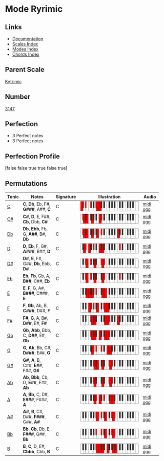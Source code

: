 # Mode Ryrimic

## Links

- [Documentation](index.md)
- [Scales Index](Scales.md)
- [Modes Index](Modes.md)
- [Chords Index](Chords.md)

## Parent Scale

[Kytrimic](ScaleKytrimic.md)

## Number

[3147](https://ianring.com/musictheory/scales/3147)

## Perfection

- 3 Perfect notes
- 3 Perfect notes

## Perfection Profile

[false false true true false true]

## Permutations

| Tonic | Notes | Signature | Illustration | Audio |
|-------|-------|-----------|--------------|-------|
| [C](ModeCNaturalRyrimic.md) | **C**, **Db**, Eb, F#, **G###**, A##, **C** | C | ![CNaturalRyrimic](ModeCNaturalRyrimic.png) | [midi](ModeCNaturalRyrimic.mid) [ogg](ModeCNaturalRyrimic.ogg) |
| [C#](ModeCSharpRyrimic.md) | **C#**, **D**, E, F##, **Cb**, Dbb, **C#** | C | ![CSharpRyrimic](ModeCSharpRyrimic.png) | [midi](ModeCSharpRyrimic.mid) [ogg](ModeCSharpRyrimic.ogg) |
| [Db](ModeDFlatRyrimic.md) | **Db**, **Ebb**, Fb, G, **A##**, B#, **Db** | C | ![DFlatRyrimic](ModeDFlatRyrimic.png) | [midi](ModeDFlatRyrimic.mid) [ogg](ModeDFlatRyrimic.ogg) |
| [D](ModeDNaturalRyrimic.md) | **D**, **Eb**, F, G#, **A###**, B##, **D** | C | ![DNaturalRyrimic](ModeDNaturalRyrimic.png) | [midi](ModeDNaturalRyrimic.mid) [ogg](ModeDNaturalRyrimic.ogg) |
| [D#](ModeDSharpRyrimic.md) | **D#**, **E**, F#, G##, **Db**, Ebb, **D#** | C | ![DSharpRyrimic](ModeDSharpRyrimic.png) | [midi](ModeDSharpRyrimic.mid) [ogg](ModeDSharpRyrimic.ogg) |
| [Eb](ModeEFlatRyrimic.md) | **Eb**, **Fb**, Gb, A, **B##**, C##, **Eb** | C | ![EFlatRyrimic](ModeEFlatRyrimic.png) | [midi](ModeEFlatRyrimic.mid) [ogg](ModeEFlatRyrimic.ogg) |
| [E](ModeENaturalRyrimic.md) | **E**, **F**, G, A#, **B###**, C###, **E** | C | ![ENaturalRyrimic](ModeENaturalRyrimic.png) | [midi](ModeENaturalRyrimic.mid) [ogg](ModeENaturalRyrimic.ogg) |
| [F](ModeFNaturalRyrimic.md) | **F**, **Gb**, Ab, B, **C###**, D##, **F** | C | ![FNaturalRyrimic](ModeFNaturalRyrimic.png) | [midi](ModeFNaturalRyrimic.mid) [ogg](ModeFNaturalRyrimic.ogg) |
| [F#](ModeFSharpRyrimic.md) | **F#**, **G**, A, B#, **D##**, E#, **F#** | C | ![FSharpRyrimic](ModeFSharpRyrimic.png) | [midi](ModeFSharpRyrimic.mid) [ogg](ModeFSharpRyrimic.ogg) |
| [Gb](ModeGFlatRyrimic.md) | **Gb**, **Abb**, Bbb, C, **D##**, E#, **Gb** | C | ![GFlatRyrimic](ModeGFlatRyrimic.png) | [midi](ModeGFlatRyrimic.mid) [ogg](ModeGFlatRyrimic.ogg) |
| [G](ModeGNaturalRyrimic.md) | **G**, **Ab**, Bb, C#, **D###**, E##, **G** | C | ![GNaturalRyrimic](ModeGNaturalRyrimic.png) | [midi](ModeGNaturalRyrimic.mid) [ogg](ModeGNaturalRyrimic.ogg) |
| [G#](ModeGSharpRyrimic.md) | **G#**, **A**, B, C##, **E##**, F##, **G#** | C | ![GSharpRyrimic](ModeGSharpRyrimic.png) | [midi](ModeGSharpRyrimic.mid) [ogg](ModeGSharpRyrimic.ogg) |
| [Ab](ModeAFlatRyrimic.md) | **Ab**, **Bbb**, Cb, D, **E##**, F##, **Ab** | C | ![AFlatRyrimic](ModeAFlatRyrimic.png) | [midi](ModeAFlatRyrimic.mid) [ogg](ModeAFlatRyrimic.ogg) |
| [A](ModeANaturalRyrimic.md) | **A**, **Bb**, C, D#, **E###**, F###, **A** | C | ![ANaturalRyrimic](ModeANaturalRyrimic.png) | [midi](ModeANaturalRyrimic.mid) [ogg](ModeANaturalRyrimic.ogg) |
| [A#](ModeASharpRyrimic.md) | **A#**, **B**, C#, D##, **F###**, G##, **A#** | C | ![ASharpRyrimic](ModeASharpRyrimic.png) | [midi](ModeASharpRyrimic.mid) [ogg](ModeASharpRyrimic.ogg) |
| [Bb](ModeBFlatRyrimic.md) | **Bb**, **Cb**, Db, E, **F###**, G##, **Bb** | C | ![BFlatRyrimic](ModeBFlatRyrimic.png) | [midi](ModeBFlatRyrimic.mid) [ogg](ModeBFlatRyrimic.ogg) |
| [B](ModeBNaturalRyrimic.md) | **B**, **C**, D, E#, **Cbbb**, Cbb, **B** | C | ![BNaturalRyrimic](ModeBNaturalRyrimic.png) | [midi](ModeBNaturalRyrimic.mid) [ogg](ModeBNaturalRyrimic.ogg) |
